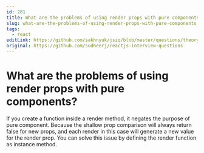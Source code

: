 ```yaml
---
id: 281
title: What are the problems of using render props with pure components?
slug: what-are-the-problems-of-using-render-props-with-pure-components
tags:
  - react
editLink: https://github.com/sakhnyuk/jsiq/blob/master/questions/theory/react/281.md
original: https://github.com/sudheerj/reactjs-interview-questions
---
```


# What are the problems of using render props with pure components?

If you create a function inside a render method, it negates the purpose of pure component. Because the shallow prop comparison will always return false for new props, and each render in this case will generate a new value for the render prop. You can solve this issue by defining the render function as instance method.